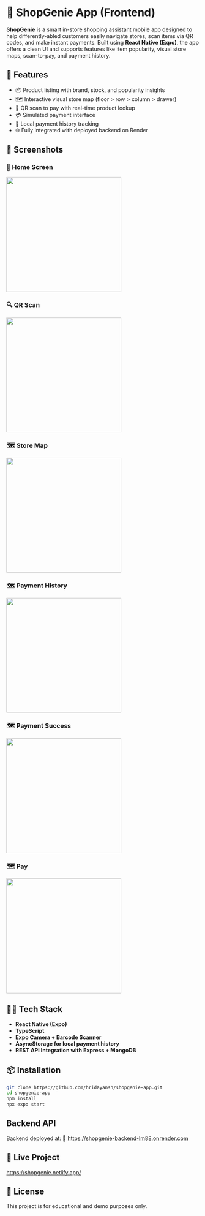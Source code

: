 # 🛒 ShopGenie App (Frontend)

**ShopGenie** is a smart in-store shopping assistant mobile app designed to help differently-abled customers easily navigate stores, scan items via QR codes, and make instant payments. Built using **React Native (Expo)**, the app offers a clean UI and supports features like item popularity, visual store maps, scan-to-pay, and payment history.

## 🚀 Features

- 📦 Product listing with brand, stock, and popularity insights
- 🗺️ Interactive visual store map (floor > row > column > drawer)
- 📲 QR scan to pay with real-time product lookup
- 💳 Simulated payment interface
- 🧾 Local payment history tracking
- 🌐 Fully integrated with deployed backend on Render

## 📸 Screenshots

### 📱 Home Screen
<img src="./assets/screenshots/homescreen.jpg" width="300" />

### 🔍 QR Scan 
<img src="./assets/screenshots/QR_Scan.jpg" width="300" />

### 🗺️ Store Map
<img src="./assets/screenshots/store_map.jpg" width="300" />

### 🗺️ Payment History
<img src="./assets/screenshots/history.jpg" width="300" />

### 🗺️ Payment Success
<img src="./assets/screenshots/pay_success.jpg" width="300" />

### 🗺️ Pay
<img src="./assets/screenshots/pay.jpg" width="300" />

## 🧑‍💻 Tech Stack

- **React Native (Expo)**
- **TypeScript**
- **Expo Camera + Barcode Scanner**
- **AsyncStorage for local payment history**
- **REST API Integration with Express + MongoDB**

## 📦 Installation

```bash
git clone https://github.com/hridayansh/shopgenie-app.git
cd shopgenie-app
npm install
npx expo start
```

## Backend API

Backend deployed at:
🔗 https://shopgenie-backend-lm88.onrender.com

## 🔗 Live Project
https://shopgenie.netlify.app/

## 📄 License

This project is for educational and demo purposes only.
